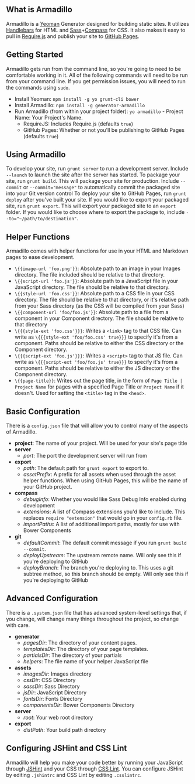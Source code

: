 ## What is Armadillo

Armadillo is a [Yeoman](http://yeoman.io) Generator designed for building static sites. It utilizes [Handlebars](http://handlebarsjs.com) for HTML and [Sass](http://sass-lang.com)+[Compass](http://compass-style.org) for CSS. It also makes it easy to pull in [Require.js](http://requirejs.org) and publish your site to [GitHub Pages](http://pages.github.com).

## Getting Started

Armadillo gets run from the command line, so you're going to need to be comfortable working in it. All of the following commands will need to be run from your command line. If you get permission issues, you will need to run the commands using `sudo`.

- Install Yeoman: `npm install -g yo grunt-cli bower`
- Install Armadillo: `npm install -g generator-armadillo`
- Run Armadillo (from within your project folder): `yo armadillo`	- Project Name: Your Project's Name.
	- RequireJS: Includes Require.js (defaults `true`)
	- GitHub Pages: Whether or not you'll be publishing to GitHub Pages (defaults `true`)

## Using Armadillo

To develop your site, run `grunt server` to run a development server. Include `--launch` to launch the site after the server has started.
To package your site, run `grunt build`. This will package your site for production. Include `--commit` or `--commit="message"` to automatically commit the packaged site into your Git version control
To deploy your site to GitHub Pages, run `grunt deploy` after you've built your site.
If you would like to export your packaged site, run `grunt export`. This will export your packaged site to an `export` folder. If you would like to choose where to export the package to, include `--to="~/path/to/destination"`.

## Helper Functions

Armadillo comes with helper functions for use in your HTML and Markdown pages to ease development.

* `\{{image-url 'foo.png'}}`: Absolute path to an image in your Images directory. The file included should be relative to that directory.
* `\{{script-url 'foo.js'}}`: Absolute path to a JavaScript file in your JavaScript directory. The file should be relative to that directory.
* `\{{style-url 'foo.css'}}`: Absolute path to a CSS file in your CSS directory. The file should be relative to that directory, or it's relative path from your Sass directory (as the CSS will be compiled from your Sass)
* `\{{component-url 'foo/foo.js'}}`: Absolute path to a file from a component in your Component directory. The file should be relative to that directory
* `\{{{style-ext 'foo.css'}}}`: Writes a `<link>` tag to that CSS file. Can write as `\{{{style-ext 'foo/foo.css' true}}}` to specify it's from a component. Paths should be relative to either the CSS directory or the Component directory.
* `\{{{script-ext 'foo.js'}}}`: Writes a `<script>` tag to that JS file. Can write as `\{{{script-ext 'foo/foo.js' true}}}` to specify it's from a component. Paths should be relative to either the JS directory or the Component directory.
* `\{{page-title}}`: Writes out the page title, in the form of `Page Title | Project Name` for pages with a specified Page Title or `Project Name` if it doesn't. Used for setting the `<title>` tag in the `<head>`.


## Basic Configuration

There is a `config.json` file that will allow you to control many of the aspects of Armadillo.

* **project**: The name of your project. Will be used for your site's page title
* **server**
	* *port*: The port the development server will run from
* **export**
	* *path*: The default path for `grunt export` to export to.
	* *assetPrefix*: A prefix for all assets when used through the asset helper functions. When using GitHub Pages, this will be the name of your GitHub project.
* **compass**
	* *debugInfo*: Whether you would like Sass Debug Info enabled during development
	* *extensions*: A list of Compass extensions you'd like to include. This replaces `require "extension"` that would go in your `config.rb` file.
	* *importPaths*: A list of additional import paths, mostly for use with Bower Components
* **git**
	* *defaultCommit*: The default commit message if you run `grunt build --commit`.
	* *deployUpstream*: The upstream remote name. Will only see this if you're deploying to GitHub
	* *deployBranch*: The branch you're deploying to. This uses a git subtree method, so this branch should be empty. Will only see this if you're deploying to GitHub

## Advanced Configuration

There is a `.system.json` file that has advanced system-level settings that, if you change, will change many things throughout the project, so change with care. 

* **generator**
	* *pagesDir*: The directory of your content pages.
	* *templatesDir*: The directory of your page templates.
	* *partialsDir*: The directory of your partials
	* *helpers*: The file name of your helper JavaScript file
* **assets**
	* *imagesDir*: Images directory
	* *cssDir*: CSS Directory
	* *sassDir*: Sass Directory
	* *jsDir*: JavaScript Directory
	* *fontsDir*: Fonts Directory
	* *componentsDir*: Bower Components Directory
* **server**
	* *root*: Your web root directory
* **export**
	* *distPath*: Your build path directory

## Configuring JSHint and CSS Lint

Armadillo will help you make your code better by running your JavaScript through [JSHint](http://jshint.com/) and your CSS through [CSS Lint](http://csslint.net/). You can configure JSHint by editing `.jshintrc` and CSS Lint by editing `.csslintrc`.